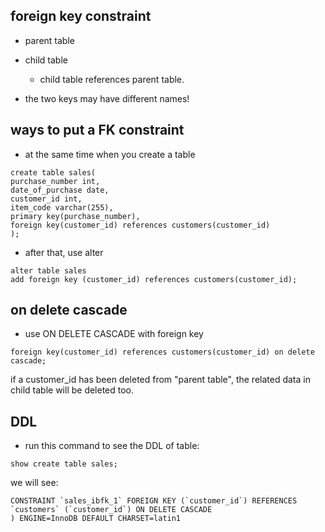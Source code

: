 ## foreign key constraint

- parent table
- child table
  - child table references parent table.
  
- the two keys may have different names!

## ways to put a FK constraint

- at the same time when you create a table
```
create table sales(
purchase_number int,
date_of_purchase date,
customer_id int,
item_code varchar(255),
primary key(purchase_number),
foreign key(customer_id) references customers(customer_id)
);
```

- after that, use alter
```
alter table sales
add foreign key (customer_id) references customers(customer_id);
```


## on delete cascade

- use ON DELETE CASCADE with foreign key
```
foreign key(customer_id) references customers(customer_id) on delete cascade;
```
if a customer_id has been deleted from "parent table", the related data in child table will be deleted too.

## DDL
- run this command to see the DDL of table:
```
show create table sales;
```
we will see:
```
CONSTRAINT `sales_ibfk_1` FOREIGN KEY (`customer_id`) REFERENCES `customers` (`customer_id`) ON DELETE CASCADE
) ENGINE=InnoDB DEFAULT CHARSET=latin1
```




